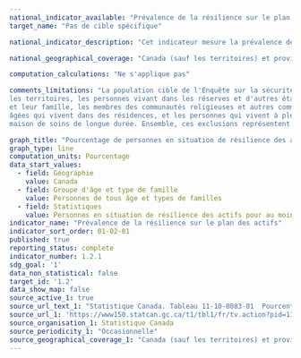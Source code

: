 ```yaml
---
national_indicator_available: "Prévalence de la résilience sur le plan des actifs"
target_name: "Pas de cible spécifique"

national_indicator_description: "Cet indicateur mesure la prévalence de la résilience sur le plan des actifs. Une personne est en situation de résilience des actifs si elle a suffisamment d’épargne pour maintenir son bien-être pendant une période de temps précise. Plus spécifiquement, c’est la capacité qu’ont les Canadiens de pouvoir faire face à des dépenses inattendues ou à un revenu réduit en se servant de leurs actifs (par ex. un compte de banque) pour une période de temps précise."

national_geographical_coverage: "Canada (sauf les territoires) et provinces"

computation_calculations: "Ne s'applique pas"

comments_limitations: "La population cible de l'Enquête sur la sécurité financière est les familles canadiennes provenant des dix provinces. Sont exclus de l'enquête :
les territoires, les personnes vivant dans les réserves et d'autres établissements autochtones, les représentants officiels des pays étrangers qui vivent au Canada 
et leur famille, les membres des communautés religieuses et autres communautés, les membres des Forces canadiennes qui vivent sur les bases militaires, les personnes 
âgées qui vivent dans des résidences, et les personnes qui vivent à plein temps dans un établissement institutionnel, comme un établissement carcéral, un hôpital ou une 
maison de soins de longue durée. Ensemble, ces exclusions représentent environ 2 % de la population."

graph_title: "Pourcentage de personnes en situation de résilience des actifs"
graph_type: line
computation_units: Pourcentage
data_start_values:
  - field: Géographie
    value: Canada
  - field: Groupe d'âge et type de famille
    value: Personnes de tous âge et types de familles
  - field: Statistiques
    value: Personnes en situation de résilience des actifs pour au moins trois mois
indicator_name: "Prévalence de la résilience sur le plan des actifs"
indicator_sort_order: 01-02-01
published: true
reporting_status: complete
indicator_number: 1.2.1
sdg_goal: '1'
data_non_statistical: false
target_id: '1.2'
data_show_map: false
source_active_1: true
source_url_text_1: "Statistique Canada. Tableau 11-10-0083-01  Pourcentage de personnes en situation de résilience des actifs, Canada et provinces"
source_url_1: 'https://www150.statcan.gc.ca/t1/tbl1/fr/tv.action?pid=1110008301'
source_organisation_1: Statistique Canada
source_periodicity_1: "Occasionnelle"
source_geographical_coverage_1: "Canada (sauf les territoires) et provinces"
---
```

